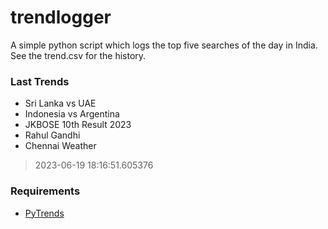 # trendlogger
A simple python script which logs the top five searches of the day in India.<br>See the trend.csv for the history.<br>

<!-- Last Trends -->
### Last Trends
* Sri Lanka vs UAE
* Indonesia vs Argentina
* JKBOSE 10th Result 2023
* Rahul Gandhi
* Chennai Weather
> 2023-06-19 18:16:51.605376

<!-- Requirements -->
### Requirements
* [PyTrends](https://github.com/dreyco676/pytrends)
